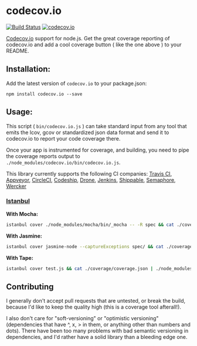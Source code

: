 # codecov.io

[![Build Status][travis-image]][travis-url] [![codecov.io](https://codecov.io/github/cainus/codecov.io/coverage.svg?branch=master)](https://codecov.io/github/cainus/codecov.io?branch=master)

[Codecov.io](https://codecov.io/) support for node.js.  Get the great coverage reporting of codecov.io and add a cool coverage button ( like the one above ) to your README.

## Installation:
Add the latest version of `codecov.io` to your package.json:
```
npm install codecov.io --save
```

## Usage:

This script ( `bin/codecov.io.js` ) can take standard input from any tool that emits the lcov, gcov or standardized json data format and send it to codecov.io to report your code coverage there.

Once your app is instrumented for coverage, and building, you need to pipe the coverage reports output to `./node_modules/codecov.io/bin/codecov.io.js`.

This library currently supports the following CI companies: [Travis CI](https://travis-ci.org/), [Appveyor](https://appveyor.com/), [CircleCI](https://circleci.com/), [Codeship](https://codeship.io/), [Drone](https://drone.io/), [Jenkins](http://jenkins-ci.org/), [Shippable](https://shippable.com/), [Semaphore](https://semaphoreapp.com/), [Wercker](https://wercker.com/)


### [Istanbul](https://github.com/gotwarlost/istanbul)

**With Mocha:**

```sh
istanbul cover ./node_modules/mocha/bin/_mocha -- -R spec && cat ./coverage/coverage.json | ./node_modules/.bin/codecov
```

**With Jasmine:**

```sh
istanbul cover jasmine-node --captureExceptions spec/ && cat ./coverage/coverage.json | ./node_modules/.bin/codecov
```

**With Tape:**

```sh
istanbul cover test.js && cat ./coverage/coverage.json | ./node_modules/.bin/codecov
```

[travis-image]: https://travis-ci.org/cainus/codecov.io.svg?branch=master
[travis-url]: https://travis-ci.org/cainus/codecov.io


## Contributing

I generally don't accept pull requests that are untested, or break the build, because I'd like to keep the quality high (this is a coverage tool afterall!).

I also don't care for "soft-versioning" or "optimistic versioning" (dependencies that have ^, x, > in them, or anything other than numbers and dots).  There have been too many problems with bad semantic versioning in dependencies, and I'd rather have a solid library than a bleeding edge one.
